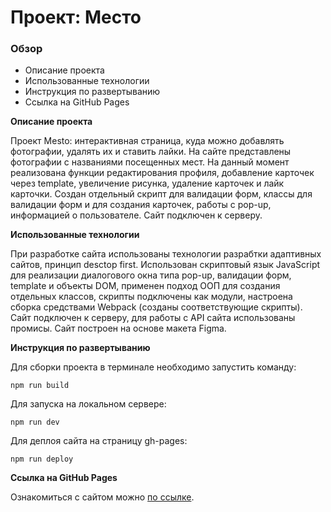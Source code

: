 # Проект: Место

### Обзор

- Описание проекта
- Использованные технологии
- Инструкция по развертыванию
- Ссылка на GitHub Pages

**Описание проекта**

Проект Mesto: интерактивная страница, куда можно добавлять фотографии, удалять их и ставить лайки. На сайте представлены фотографии с названиями посещенных мест. На данный момент реализована функции редактирования профиля, добавление карточек через template, увеличение рисунка, удаление карточек и лайк карточки. Создан отдельный скрипт для валидации форм, классы для валидации форм и для создания карточек, работы с pop-up, информацией о пользователе. Сайт подключен к серверу.

**Использованные технологии**

При разработке сайта использованы технологии разрабтки адаптивных сайтов, принцип desctop first. Использован скриптовый язык JavaScript для реализации диалогового окна типа pop-up, валидации форм, template и объекты DOM, применен подход ООП для создания отдельных классов, скрипты подключены как модули, настроена сборка средствами Webpack (созданы соответствующие скрипты). Сайт подключен к серверу, для работы с API сайта использованы промисы. Сайт построен на основе макета Figma.

**Инструкция по развертыванию**

Для сборки проекта в терминале необходимо запустить команду:

`npm run build`

Для запуска на локальном сервере:

`npm run dev`

Для деплоя сайта на страницу gh-pages:

`npm run deploy`

**Ссылка на GitHub Pages**

Ознакомиться с сайтом можно [по ссылке](https://akaevgeniy.github.io/mesto/).
